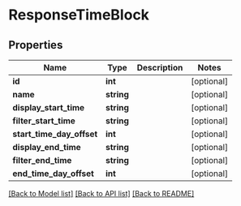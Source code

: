 # ResponseTimeBlock

## Properties
Name | Type | Description | Notes
------------ | ------------- | ------------- | -------------
**id** | **int** |  | [optional] 
**name** | **string** |  | [optional] 
**display_start_time** | **string** |  | [optional] 
**filter_start_time** | **string** |  | [optional] 
**start_time_day_offset** | **int** |  | [optional] 
**display_end_time** | **string** |  | [optional] 
**filter_end_time** | **string** |  | [optional] 
**end_time_day_offset** | **int** |  | [optional] 

[[Back to Model list]](../../README.md#documentation-for-models) [[Back to API list]](../../README.md#documentation-for-api-endpoints) [[Back to README]](../../README.md)

